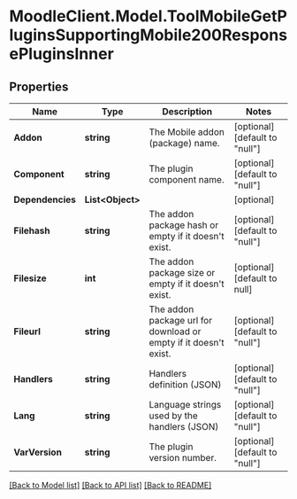 # MoodleClient.Model.ToolMobileGetPluginsSupportingMobile200ResponsePluginsInner

## Properties

Name | Type | Description | Notes
------------ | ------------- | ------------- | -------------
**Addon** | **string** | The Mobile addon (package) name. | [optional] [default to "null"]
**Component** | **string** | The plugin component name. | [optional] [default to "null"]
**Dependencies** | **List&lt;Object&gt;** |  | [optional] 
**Filehash** | **string** | The addon package hash or empty if it doesn&#39;t exist. | [optional] [default to "null"]
**Filesize** | **int** | The addon package size or empty if it doesn&#39;t exist. | [optional] [default to null]
**Fileurl** | **string** | The addon package url for download                                                             or empty if it doesn&#39;t exist. | [optional] [default to "null"]
**Handlers** | **string** | Handlers definition (JSON) | [optional] [default to "null"]
**Lang** | **string** | Language strings used by the handlers (JSON) | [optional] [default to "null"]
**VarVersion** | **string** | The plugin version number. | [optional] [default to "null"]

[[Back to Model list]](../README.md#documentation-for-models) [[Back to API list]](../README.md#documentation-for-api-endpoints) [[Back to README]](../README.md)

